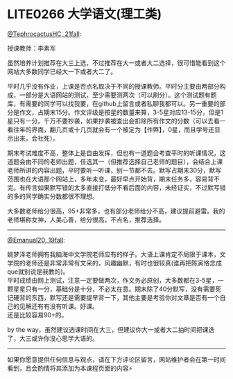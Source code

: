 
# LITE0266 大学语文(理工类)

[@TephrocactusHC, 21fall](https://github.com/TephrocactusHC):

授课教师：李素军

虽然培养计划推荐在大三上选，不过推荐在大一或者大二选择，很可惜能看到这个网站大多数同学已经大一下或者大二了。

平时几乎没有作业，上课是否点名取决于不同的授课教师。平时分主要由两部分构成，一部分是大语网站的测试，至少需要测两次（可以刷分）。这个测试题有题库，有需要的同学可以找我要，在github上留言或者私聊我都可以。另一重要的部分是作文，占期末15分。作文评级是按星的数量来算，3-5星对应13-15分，但是1星只有一分。千万不要抄袭，如果抄袭被查出会扣除所有作文的分数（可以去看一看往年的界面，翻几页或十几页就会有一个被定为【作弊】，0星，而且学号还显示出来，会社死）。

期末考试难度不高，整体上是自由发挥，但也有一道题会考查平时的听课情况，这道题会由不同的老师出题，任选其一（但推荐选择自己老师的题目），会结合上课老师所讲的内容出题，平时要听一听课，别一节都不去。默写占期末30分，默写范围也在大语那个网站上，多年未变，最好早点开始背，期末任务多，容易背不完。有传言如果默写错的太多直接打低分不看后面的内容，未经证实，不过默写错的多的同学确实分数都很不理想。

大多数老师给分很高，95+非常多，也有部分老师给分不高，建议提前避雷。我的老师堪称女神，人美心善，给分很高，不点名，推荐选择。

---

[@Emanual20, 19fall](https://github.com/Emanual20):

姚梦泽老师拥有我脑海中文学院老师应有的样子。大语上课肯定不局限于课本，文学院的老师还是非常非常有文采的，风趣幽默，有时也很较真(谁再把陈寅恪念成que就别说是我教的)。\
平时成绩由网上测试，注意一定要做两次，作文务必原创，大多数都在3-5星，一颗星星只有一分，基础分是十分，不必太在意。期末除了40分默写，没有需要死记硬背的东西，默写还是需要提早背一下，其他主要是考验你对文章是否有一个自己的见解还有有没有听课。好课。\
还是比较容易90+的。

by the way，虽然建议选课时间在大三，但建议你大一或者大二抽时间把课选了，大三或许你没心思学大语的。

---

如果你愿意提供任何信息与观点，请在下方评论区留言，网站维护者会在第一时间看到，且会酌情将其添加为本课程页面的内容⚡️
